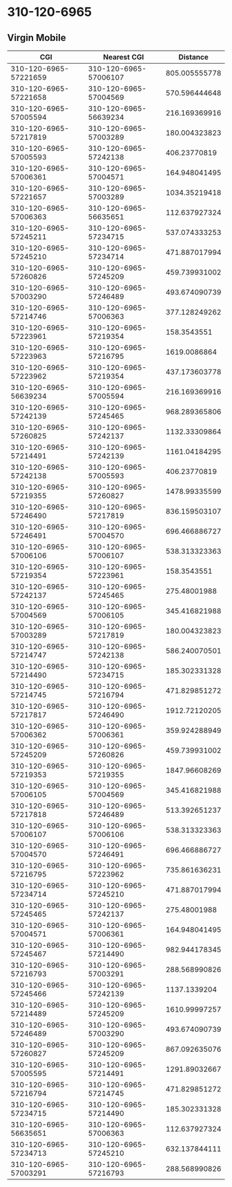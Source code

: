 # 310-120-6965
## Virgin Mobile


| CGI | Nearest CGI | Distance |
|-----|-------------|----------|
| 310-120-6965-57221659 | 310-120-6965-57006107 | 805.005555778 |
| 310-120-6965-57221658 | 310-120-6965-57004569 | 570.596444648 |
| 310-120-6965-57005594 | 310-120-6965-56639234 | 216.169369916 |
| 310-120-6965-57217819 | 310-120-6965-57003289 | 180.004323823 |
| 310-120-6965-57005593 | 310-120-6965-57242138 | 406.23770819 |
| 310-120-6965-57006361 | 310-120-6965-57004571 | 164.948041495 |
| 310-120-6965-57221657 | 310-120-6965-57003289 | 1034.35219418 |
| 310-120-6965-57006363 | 310-120-6965-56635651 | 112.637927324 |
| 310-120-6965-57245211 | 310-120-6965-57234715 | 537.074333253 |
| 310-120-6965-57245210 | 310-120-6965-57234714 | 471.887017994 |
| 310-120-6965-57260826 | 310-120-6965-57245209 | 459.739931002 |
| 310-120-6965-57003290 | 310-120-6965-57246489 | 493.674090739 |
| 310-120-6965-57214746 | 310-120-6965-57006363 | 377.128249262 |
| 310-120-6965-57223961 | 310-120-6965-57219354 | 158.3543551 |
| 310-120-6965-57223963 | 310-120-6965-57216795 | 1619.0086864 |
| 310-120-6965-57223962 | 310-120-6965-57219354 | 437.173603778 |
| 310-120-6965-56639234 | 310-120-6965-57005594 | 216.169369916 |
| 310-120-6965-57242139 | 310-120-6965-57245465 | 968.289365806 |
| 310-120-6965-57260825 | 310-120-6965-57242137 | 1132.33309864 |
| 310-120-6965-57214491 | 310-120-6965-57242139 | 1161.04184295 |
| 310-120-6965-57242138 | 310-120-6965-57005593 | 406.23770819 |
| 310-120-6965-57219355 | 310-120-6965-57260827 | 1478.99335599 |
| 310-120-6965-57246490 | 310-120-6965-57217819 | 836.159503107 |
| 310-120-6965-57246491 | 310-120-6965-57004570 | 696.466886727 |
| 310-120-6965-57006106 | 310-120-6965-57006107 | 538.313323363 |
| 310-120-6965-57219354 | 310-120-6965-57223961 | 158.3543551 |
| 310-120-6965-57242137 | 310-120-6965-57245465 | 275.48001988 |
| 310-120-6965-57004569 | 310-120-6965-57006105 | 345.416821988 |
| 310-120-6965-57003289 | 310-120-6965-57217819 | 180.004323823 |
| 310-120-6965-57214747 | 310-120-6965-57242138 | 586.240070501 |
| 310-120-6965-57214490 | 310-120-6965-57234715 | 185.302331328 |
| 310-120-6965-57214745 | 310-120-6965-57216794 | 471.829851272 |
| 310-120-6965-57217817 | 310-120-6965-57246490 | 1912.72120205 |
| 310-120-6965-57006362 | 310-120-6965-57006361 | 359.924288949 |
| 310-120-6965-57245209 | 310-120-6965-57260826 | 459.739931002 |
| 310-120-6965-57219353 | 310-120-6965-57219355 | 1847.96608269 |
| 310-120-6965-57006105 | 310-120-6965-57004569 | 345.416821988 |
| 310-120-6965-57217818 | 310-120-6965-57246489 | 513.392651237 |
| 310-120-6965-57006107 | 310-120-6965-57006106 | 538.313323363 |
| 310-120-6965-57004570 | 310-120-6965-57246491 | 696.466886727 |
| 310-120-6965-57216795 | 310-120-6965-57223962 | 735.861636231 |
| 310-120-6965-57234714 | 310-120-6965-57245210 | 471.887017994 |
| 310-120-6965-57245465 | 310-120-6965-57242137 | 275.48001988 |
| 310-120-6965-57004571 | 310-120-6965-57006361 | 164.948041495 |
| 310-120-6965-57245467 | 310-120-6965-57214490 | 982.944178345 |
| 310-120-6965-57216793 | 310-120-6965-57003291 | 288.568990826 |
| 310-120-6965-57245466 | 310-120-6965-57242139 | 1137.1339204 |
| 310-120-6965-57214489 | 310-120-6965-57245209 | 1610.99997257 |
| 310-120-6965-57246489 | 310-120-6965-57003290 | 493.674090739 |
| 310-120-6965-57260827 | 310-120-6965-57245209 | 867.092635076 |
| 310-120-6965-57005595 | 310-120-6965-57214491 | 1291.89032667 |
| 310-120-6965-57216794 | 310-120-6965-57214745 | 471.829851272 |
| 310-120-6965-57234715 | 310-120-6965-57214490 | 185.302331328 |
| 310-120-6965-56635651 | 310-120-6965-57006363 | 112.637927324 |
| 310-120-6965-57234713 | 310-120-6965-57245210 | 632.137844111 |
| 310-120-6965-57003291 | 310-120-6965-57216793 | 288.568990826 |
